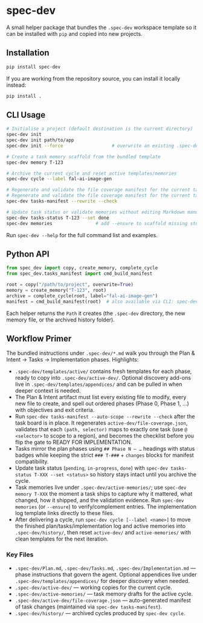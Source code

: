 # spec-dev

A small helper package that bundles the `.spec-dev` workspace template so it can be
installed with `pip` and copied into new projects.

## Installation

```bash
pip install spec-dev
```

If you are working from the repository source, you can install it locally instead:

```bash
pip install .
```

## CLI Usage

```bash
# Initialise a project (default destination is the current directory)
spec-dev init
spec-dev init path/to/app
spec-dev init --force                  # overwrite an existing .spec-dev folder

# Create a task memory scaffold from the bundled template
spec-dev memory T-123

# Archive the current cycle and reset active templates/memories
spec-dev cycle --label fal-ai-image-gen

# Regenerate and validate the file coverage manifest for the current tasks
# Regenerate and validate the file coverage manifest for the current tasks
spec-dev tasks-manifest --rewrite --check

# Update task status or validate memories without editing Markdown manually
spec-dev tasks-status T-123 --set done
spec-dev memories                # add --ensure to scaffold missing stubs
```

Run `spec-dev --help` for the full command list and examples.

## Python API

```python
from spec_dev import copy, create_memory, complete_cycle
from spec_dev.tasks_manifest import cmd_build_manifest

root = copy("/path/to/project", overwrite=True)
memory = create_memory("T-123", root)
archive = complete_cycle(root, label="fal-ai-image-gen")
manifest = cmd_build_manifest(root)  # also available via CLI: spec-dev tasks-manifest
```

Each helper returns the `Path` it creates (the `.spec-dev` directory, the new
memory file, or the archived history folder).

## Workflow Primer

The bundled instructions under `.spec-dev/*.md` walk you through the
Plan & Intent → Tasks → Implementation phases. Highlights:

- `.spec-dev/templates/active/` contains fresh templates for each phase, ready
  to copy into `.spec-dev/active-dev/`. Optional discovery add-ons live in
  `.spec-dev/templates/appendices/` and can be pulled in when deeper context is needed.
- The Plan & Intent artifact must list every existing file to modify, every new file to create, and spell out ordered phases (Phase 0, Phase 1, …) with objectives and exit criteria.
- Run `spec-dev tasks-manifest --auto-scope --rewrite --check` after the task board
  is in place. It regenerates `active-dev/file-coverage.json`, validates that each
  `(path, selector)` maps to exactly one task (use `@ <selector>` to scope to a
  region), and becomes the checklist before you flip the
  gate to READY FOR IMPLEMENTATION.
- Tasks mirror the plan phases using `## Phase N — …` headings with status badges while keeping the strict `### T-###` + `changes` blocks for manifest compatibility.
- Update task status (`pending`, `in-progress`, `done`) with
  `spec-dev tasks-status T-XXX --set <status>` so history stays intact until you
  archive the cycle.
- Task memories live under `.spec-dev/active-memories/`; use
  `spec-dev memory T-XXX` the moment a task ships to capture why it mattered,
  what changed, how it shipped, and the validation evidence. Run `spec-dev
  memories` (or `--ensure`) to verify/complement entries. The implementation log
  template links directly to these files.
- After delivering a cycle, run `spec-dev cycle [--label <name>]` to move the
  finished plan/tasks/implementation log and active memories into
  `.spec-dev/history/`, then reset `active-dev/` and `active-memories/` with clean
  templates for the next iteration.

### Key Files

- `.spec-dev/Plan.md`, `.spec-dev/Tasks.md`, `.spec-dev/Implementation.md` — phase instructions that govern the agent. Optional appendices live under `.spec-dev/templates/appendices/` for deeper discovery when needed.
- `.spec-dev/active-dev/` — working copies for the current cycle.
- `.spec-dev/active-memories/` — task memory drafts for the active cycle.
- `.spec-dev/active-dev/file-coverage.json` — auto-generated manifest of task
  changes (maintained via `spec-dev tasks-manifest`).
- `.spec-dev/history/` — archived cycles produced by `spec-dev cycle`.
